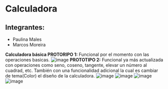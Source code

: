 # Calculadora
## Integrantes: 
- Paulina Males
- Marcos Moreira

**Calculadora básica PROTORIPO 1:**
Funcional por el momento con las operaciones basicas.
![image](https://user-images.githubusercontent.com/87955476/183330129-ad3e5803-a972-416d-be86-5c88f310e7b0.png)
**PROTOTIPO 2:** Funcional ya más actualizada con operaciones como seno, coseno, tangente, elevar un número al cuadrad, etc.
También con una funcionalidad adicional la cual es cambiar de tema(Color) el diseño de la calculadora.
![image](https://user-images.githubusercontent.com/105298870/183414506-4c8634dc-726a-42e8-8b81-4c34a86d78db.png)
![image](https://user-images.githubusercontent.com/105298870/183414636-026147cb-0fab-4767-bb8f-9e716c1464ae.png)      ![image](https://user-images.githubusercontent.com/105298870/183414877-9576286e-2b39-441e-a9cf-f8232e24a236.png)
![image](https://user-images.githubusercontent.com/105298870/183414995-fc5a8497-05ed-4ec9-946f-3d6d9ab2323f.png)



